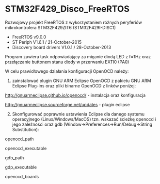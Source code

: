 # STM32F429_Disco_FreeRTOS
Rozwojowy projekt FreeRTOS z wykorzystaniem różnych peryferiów mikrokontrolera STM32F429ZIT6 (STM32F429I-DISC1)

- FreeRTOS v9.0.0
- ST Periph V1.6.1 / 21-October-2015
- Discovery board drivers V1.0.1 / 28-October-2013

Program zawiera task odpowiadający za miganie diodą LED z f=1Hz oraz przełączanie buttonem stanu diody w przerwaniu EXTI0 (PA0)

W celu prawidłowego działania konfiguracji OpenOCD należy:

1) zainstalować plugin GNU ARM Eclipse OpenOCD z pakietu GNU ARM Eclipse Plug-ins
oraz pliki binarne OpenOCD z linków poniżej:

http://gnuarmeclipse.github.io/openocd/ - instalacja oraz konfiguracja 

http://gnuarmeclipse.sourceforge.net/updates - plugin eclipse

2) Skonfigurować poprawnie ustawienia Eclipse dla danego systemu operacyjnego (Linux/Windows/MacOS)
tzn. wskazać ścieżkę openocd i jego zależności oraz gdb (Window->Preferences->Run/Debug->String Substitution):

openocd_path

openocd_executable

gdb_path

gdp_executable

openocd_boards

